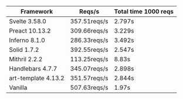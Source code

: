 | Framework | Reqs/s | Total time 1000 reqs |
| --- | --- | --- |
| Svelte 3.58.0 | 357.51reqs/s | 2.797s |
| Preact 10.13.2 | 309.66reqs/s | 3.229s |
| Inferno 8.1.0 | 286.33reqs/s | 3.492s |
| Solid 1.7.2 | 392.55reqs/s | 2.547s |
| Mithril 2.2.2 | 113.25reqs/s | 8.83s |
| Handlebars 4.7.7 | 345.07reqs/s | 2.898s |
| art-template 4.13.2 | 351.57reqs/s | 2.844s |
| Vanilla | 507.63reqs/s | 1.97s |